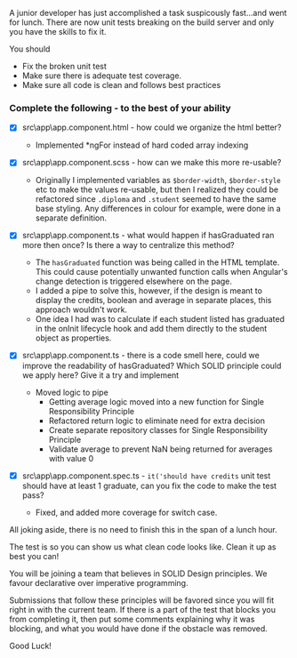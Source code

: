 A junior developer has just accomplished a task suspicously fast...and went for lunch.
There are now unit tests breaking on the build server and only you have the skills to fix it.

You should 

  - Fix the broken unit test
  - Make sure there is adequate test coverage.
  - Make sure all code is clean and follows best practices 


### Complete the following - to the best of your ability 
- [x] src\app\app.component.html -  how could we organize the html better?
  - Implemented *ngFor instead of hard coded array indexing

- [x] src\app\app.component.scss - how can we make this more re-usable? 
  - Originally I implemented variables as `$border-width`, `$border-style` etc to make the values re-usable, but then I realized they could be refactored since `.diploma` and `.student` seemed to have the same base styling. Any differences in colour for example, were done in a separate definition.

- [x] src\app\app.component.ts - what would happen if hasGraduated ran more then once? Is there a way to centralize this method?
  - The `hasGraduated` function was being called in the HTML template. This could cause potentially unwanted function calls when Angular's change detection is triggered elsewhere on the page. 
  - I added a pipe to solve this, however, if the design is meant to display the credits, boolean and average in separate places, this approach wouldn't work.
  - One idea I had was to calculate if each student listed has graduated in the onInit lifecycle hook and add them directly to the student object as properties.

- [x] src\app\app.component.ts - there is a code smell here, could we improve the readability of hasGraduated? Which SOLID principle could we apply here? Give it a try and implement
  - Moved logic to pipe 
    - Getting average logic moved into a new function for Single Responsibility Principle
    - Refactored return logic to eliminate need for extra decision
    - Create separate repository classes for Single Responsibility Principle
    - Validate average to prevent NaN being returned for averages with value 0

- [x] src\app\app.component.spec.ts - `it('should have credits` unit test should have at least 1 graduate, can you fix the code to make the test pass? 
  - Fixed, and added more coverage for switch case.

All joking aside, there is no need to finish this in the span of a lunch hour. 

The test is so you can show us what clean code looks like. Clean it up as best you can!

You will be joining a team that believes in SOLID Design principles. We favour declarative over imperative programming.

Submissions that follow these principles will be favored since you will fit right in with the current team. If there is a part of the test that blocks you from completing it, then put some comments explaining why it was blocking, and what you would have done if the obstacle was removed.

Good Luck!
